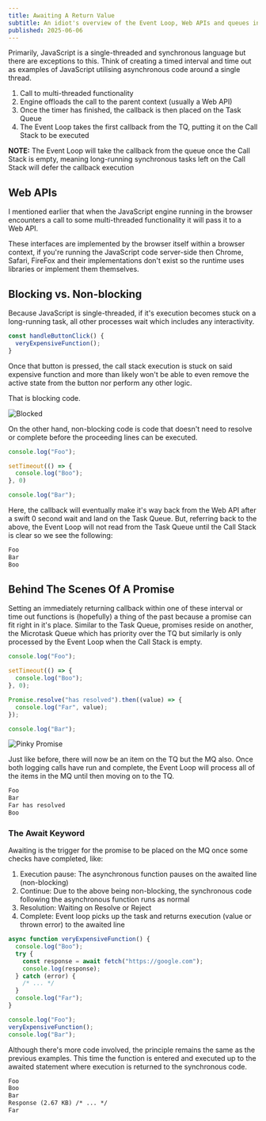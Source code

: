 ```yaml
---
title: Awaiting A Return Value
subtitle: An idiot's overview of the Event Loop, Web APIs and queues in JavaScript.
published: 2025-06-06
---
```


Primarily, JavaScript is a single-threaded and synchronous language but there
are exceptions to this. Think of creating a timed interval and time out as
examples of JavaScript utilising asynchronous code around a single thread.

1. Call to multi-threaded functionality
2. Engine offloads the call to the parent context (usually a Web API)
3. Once the timer has finished, the callback is then placed on the Task Queue
4. The Event Loop takes the first callback from the TQ, putting it on the
Call Stack to be executed

**NOTE:** The Event Loop will take the callback from the queue once the Call
Stack is empty, meaning long-running synchronous tasks left on the Call Stack
will defer the callback execution

## Web APIs

I mentioned earlier that when the JavaScript engine running in the browser
encounters a call to some multi-threaded functionality it will pass it to a Web
API.

These interfaces are implemented by the browser itself within a browser context,
if you're running the JavaScript code server-side then Chrome, Safari, FireFox
and their implementations don't exist so the runtime uses libraries or implement
them themselves.

## Blocking vs. Non-blocking

Because JavaScript is single-threaded, if it's execution becomes stuck on a
long-running task, all other processes wait which includes any interactivity.

```js
const handleButtonClick() {
  veryExpensiveFunction();
}
```

Once that button is pressed, the call stack execution is stuck on said expensive
function and more than likely won't be able to even remove the active state from
the button nor perform any other logic.

That is blocking code.

![Blocked](https://media.giphy.com/media/v1.Y2lkPTc5MGI3NjExY3hrNHQ3MGIzYjFtbTcwNTdyZWlqenlmeGhld3JsYTd5dTcyemw0dyZlcD12MV9naWZzX3NlYXJjaCZjdD1n/7chLJeFOr49zrXnS8b/giphy.gif)

On the other hand, non-blocking code is code that doesn't need to resolve or
complete before the proceeding lines can be executed.

```js
console.log("Foo");

setTimeout(() => {
  console.log("Boo");
}, 0)

console.log("Bar");
```

Here, the callback will eventually make it's way back from the Web API after a
swift 0 second wait and land on the Task Queue. But, referring back to the
above, the Event Loop will not read from the Task Queue until the Call Stack is
clear so we see the following:

```txt
Foo
Bar
Boo
```

## Behind The Scenes Of A Promise

Setting an immediately returning callback within one of these interval or time
out functions is (hopefully) a thing of the past because a promise can fit right
in it's place. Similar to the Task Queue, promises reside on another, the
Microtask Queue which has priority over the TQ but similarly is only processed
by the Event Loop when the Call Stack is empty.

```js
console.log("Foo");

setTimeout(() => {
  console.log("Boo");
}, 0);

Promise.resolve("has resolved").then((value) => {
  console.log("Far", value);
});

console.log("Bar");
```

![Pinky Promise](https://media.giphy.com/media/v1.Y2lkPTc5MGI3NjExbjRmMnN0NGN5Y3oxbGw5eHZsMTZsN2puanBxMDlhb3A1YXJseDFhaCZlcD12MV9naWZzX3NlYXJjaCZjdD1n/Cu7tfLe1edy3HE7JfC/giphy.gif)

Just like before, there will now be an item on the TQ but the MQ also. Once both
logging calls have run and complete, the Event Loop will process all of the
items in the MQ until then moving on to the TQ.

```txt
Foo
Bar
Far has resolved
Boo
```

### The Await Keyword

Awaiting is the trigger for the promise to be placed on the MQ once some checks
have completed, like:

1. Execution pause: The asynchronous function pauses on the awaited line
(non-blocking)
2. Continue: Due to the above being non-blocking, the synchronous code following
the asynchronous function runs as normal
3. Resolution: Waiting on Resolve or Reject
4. Complete: Event loop picks up the task and returns execution (value or thrown
error) to the awaited line

```js
async function veryExpensiveFunction() {
  console.log("Boo");
  try {
    const response = await fetch("https://google.com");
    console.log(response);
  } catch (error) {
    /* ... */
  }
  console.log("Far");
}

console.log("Foo");
veryExpensiveFunction();
console.log("Bar");
```

Although there's more code involved, the principle remains the same as the
previous examples. This time the function is entered and executed up to the
awaited statement where execution is returned to the synchronous code.

```txt
Foo
Boo
Bar
Response (2.67 KB) /* ... */
Far
```
